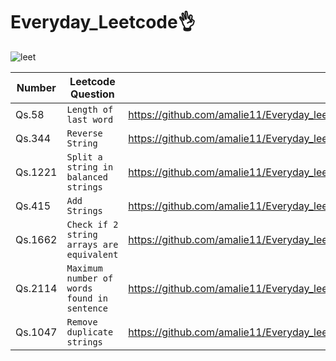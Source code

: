 # Everyday_Leetcode👌
![leet](https://user-images.githubusercontent.com/75434427/173900530-e0866cdf-42ef-477d-8cbe-3f74a17224f1.gif)

| Number |Leetcode Question | Link |
| --- | --- | --- |
|Qs.58| `Length of last word` | https://github.com/amalie11/Everyday_leetcode/blob/main/string/easy/length_lastword.py |
|Qs.344| `Reverse String` | https://github.com/amalie11/Everyday_leetcode/blob/main/string/easy/reverse_string.py |
|Qs.1221| `Split a string in balanced strings` | https://github.com/amalie11/Everyday_leetcode/blob/main/string/easy/split_balanced_string.py |
|Qs.415| `Add Strings` | https://github.com/amalie11/Everyday_leetcode/blob/main/string/easy/add_strings.py |
|Qs.1662| `Check if 2 string arrays are equivalent` |https://github.com/amalie11/Everyday_leetcode/blob/main/string/easy/2strings_equivalent.py|
|Qs.2114| `Maximum number of words found in sentence` |https://github.com/amalie11/Everyday_leetcode/blob/main/string/easy/maxwords_insentence.py |
|Qs.1047| `Remove duplicate strings` | https://github.com/amalie11/Everyday_leetcode/blob/main/string/easy/remove_duplicates_string.py |
